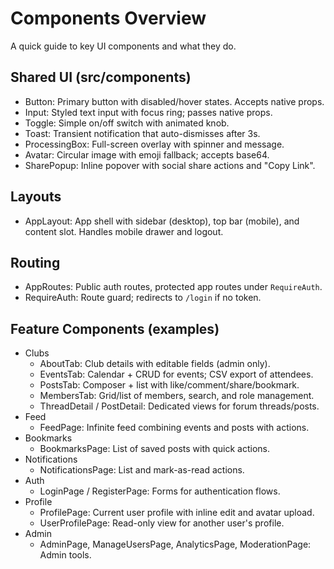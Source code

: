 # Components Overview

A quick guide to key UI components and what they do.

## Shared UI (src/components)

- Button: Primary button with disabled/hover states. Accepts native props.
- Input: Styled text input with focus ring; passes native props.
- Toggle: Simple on/off switch with animated knob.
- Toast: Transient notification that auto-dismisses after 3s.
- ProcessingBox: Full-screen overlay with spinner and message.
- Avatar: Circular image with emoji fallback; accepts base64.
- SharePopup: Inline popover with social share actions and "Copy Link".

## Layouts

- AppLayout: App shell with sidebar (desktop), top bar (mobile), and content slot. Handles mobile drawer and logout.

## Routing

- AppRoutes: Public auth routes, protected app routes under `RequireAuth`.
- RequireAuth: Route guard; redirects to `/login` if no token.

## Feature Components (examples)

- Clubs
  - AboutTab: Club details with editable fields (admin only).
  - EventsTab: Calendar + CRUD for events; CSV export of attendees.
  - PostsTab: Composer + list with like/comment/share/bookmark.
  - MembersTab: Grid/list of members, search, and role management.
  - ThreadDetail / PostDetail: Dedicated views for forum threads/posts.
- Feed
  - FeedPage: Infinite feed combining events and posts with actions.
- Bookmarks
  - BookmarksPage: List of saved posts with quick actions.
- Notifications
  - NotificationsPage: List and mark-as-read actions.
- Auth
  - LoginPage / RegisterPage: Forms for authentication flows.
- Profile
  - ProfilePage: Current user profile with inline edit and avatar upload.
  - UserProfilePage: Read-only view for another user's profile.
- Admin
  - AdminPage, ManageUsersPage, AnalyticsPage, ModerationPage: Admin tools.


